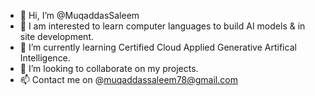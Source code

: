 - 👋 Hi, I’m @MuqaddasSaleem
- 👀 I am interested to learn computer languages ​​to build AI models & in site development.
- 🌱 I’m currently learning Certified Cloud Applied Generative Artifical Intelligence.
- 💞️ I’m looking to collaborate on my projects.
- 📫 Contact me on @muqaddassaleem78@gmail.com
